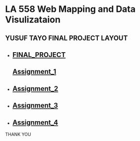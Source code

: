 # LA 558 Web Mapping and Data Visulizataion 

 
## <p>YUSUF TAYO FINAL PROJECT LAYOUT</p>
 

- <p><a href="https://tayoyusuf.github.io/LA558_2022_YUSUF/web/project.html"><h2>FINAL_PROJECT</h2></a>  <p><a href="https://tayoyusuf.github.io/LA558_2022_YUSUF/web/assignment1.html"><h2>Assignment_1</h2></a>  

- <a href="https://tayoyusuf.github.io/LA558_2022_YUSUF/web/Assignment2b.html"><h2>Assignment_2</h2></a>

- <a href="https://tayoyusuf.github.io/LA558_2022_YUSUF/web/Assignment_3/assignment3.html"><h2>Assignment_3</h2></a>

- <a href="https://tayoyusuf.github.io/LA558_2022_YUSUF/web/Assignment4.html"><h2>Assignment_4</h2></a>
</p>
  </article>
</section>

<footer>
  <p>THANK YOU</p>
</footer>

</body>
</html>


